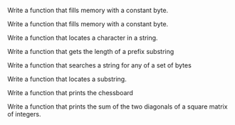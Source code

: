 Write a function that fills memory with a constant byte.

Write a function that fills memory with a constant byte.

Write a function that locates a character in a string.

Write a function that gets the length of a prefix substring

Write a function that searches a string for any of a set of bytes

Write a function that locates a substring.

Write a function that prints the chessboard

Write a function that prints the sum of the two diagonals of a square matrix of integers.
